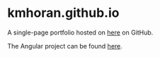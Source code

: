# kmhoran.github.io
A single-page portfolio hosted on [here](https://kmhoran.github.io) on GitHub.

The Angular project can be found [here](https://github.com/kmhoran/singlePageProfile).
